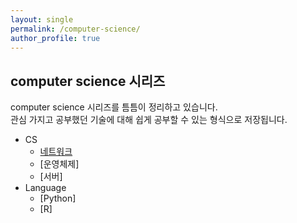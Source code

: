 ```yaml
---
layout: single
permalink: /computer-science/
author_profile: true
---
```

## computer science 시리즈
computer science 시리즈를 틈틈이 정리하고 있습니다.  
관심 가지고 공부했던 기술에 대해 쉽게 공부할 수 있는 형식으로 저장됩니다.

- CS
  - [네트워크](/cs/cs_network_1)
  - [운영체제]
  - [서버]
- Language
  - [Python]
  - [R]

